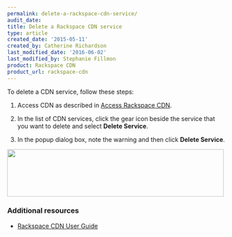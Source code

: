 ```yaml
---
permalink: delete-a-rackspace-cdn-service/
audit_date:
title: Delete a Rackspace CDN service
type: article
created_date: '2015-05-11'
created_by: Catherine Richardson
last_modified_date: '2016-06-02'
last_modified_by: Stephanie Fillmon
product: Rackspace CDN
product_url: rackspace-cdn
---
```


To delete a CDN service, follow these steps:

1. Access CDN as described in [Access Rackspace
CDN](/how-to/access-rackspace-cdn).

2. In the list of CDN services, click the gear icon beside the service
that you want to delete and select **Delete Service**.

3. In the popup dialog box, note the warning and then click **Delete
Service**.

<img src="{% asset_path rackspace-cdn/delete-a-rackspace-cdn-service/DeleteService.png %}" width="500" height="109" />

### Additional resources

- [Rackspace CDN User Guide](/how-to/rackspace-cdn)
